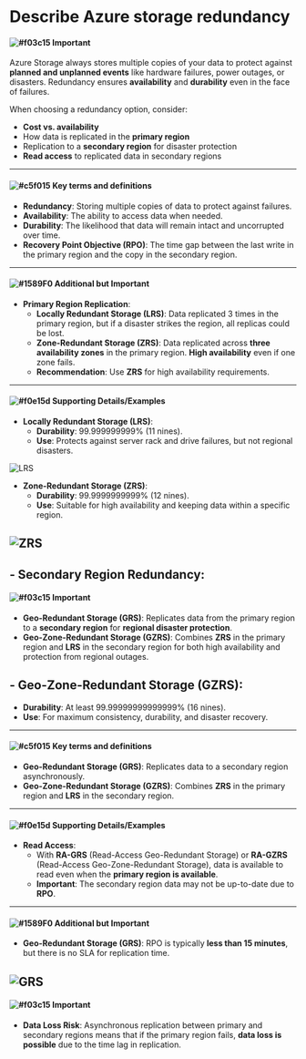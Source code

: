 # Describe Azure storage redundancy
#### ![#f03c15](https://placehold.co/15x15/f03c15/f03c15.png) **Important**  
Azure Storage always stores multiple copies of your data to protect against **planned and unplanned events** like hardware failures, power outages, or disasters. Redundancy ensures **availability** and **durability** even in the face of failures.

When choosing a redundancy option, consider:
- **Cost vs. availability**
- How data is replicated in the **primary region**
- Replication to a **secondary region** for disaster protection
- **Read access** to replicated data in secondary regions

---

#### ![#c5f015](https://placehold.co/15x15/c5f015/c5f015.png) **Key terms and definitions**
- **Redundancy**: Storing multiple copies of data to protect against failures.
- **Availability**: The ability to access data when needed.
- **Durability**: The likelihood that data will remain intact and uncorrupted over time.
- **Recovery Point Objective (RPO)**: The time gap between the last write in the primary region and the copy in the secondary region.

---

#### ![#1589F0](https://placehold.co/15x15/1589F0/1589F0.png) **Additional but Important**
- **Primary Region Replication**:
  - **Locally Redundant Storage (LRS)**: Data replicated 3 times in the primary region, but if a disaster strikes the region, all replicas could be lost.
  - **Zone-Redundant Storage (ZRS)**: Data replicated across **three availability zones** in the primary region. **High availability** even if one zone fails.
  - **Recommendation**: Use **ZRS** for high availability requirements.

---

#### ![#f0e15d](https://placehold.co/15x15/f0e15d/f0e15d.png) **Supporting Details/Examples**
- **Locally Redundant Storage (LRS)**:
  - **Durability**: 99.999999999% (11 nines).
  - **Use**: Protects against server rack and drive failures, but not regional disasters.

![LRS](https://learn.microsoft.com/en-us/training/wwl-azure/describe-azure-storage-services/media/locally-redundant-storage.png)

- **Zone-Redundant Storage (ZRS)**:
  - **Durability**: 99.9999999999% (12 nines).
  - **Use**: Suitable for high availability and keeping data within a specific region.

![ZRS](https://learn.microsoft.com/en-us/training/wwl-azure/describe-azure-storage-services/media/zone-redundant-storage.png)
---

## - **Secondary Region Redundancy**:
#### ![#f03c15](https://placehold.co/15x15/f03c15/f03c15.png) **Important**  
  - **Geo-Redundant Storage (GRS)**: Replicates data from the primary region to a **secondary region** for **regional disaster protection**.
  - **Geo-Zone-Redundant Storage (GZRS)**: Combines **ZRS** in the primary region and **LRS** in the secondary region for both high availability and protection from regional outages.

## - **Geo-Zone-Redundant Storage (GZRS)**:
  - **Durability**: At least 99.99999999999999% (16 nines).
  - **Use**: For maximum consistency, durability, and disaster recovery.

---

#### ![#c5f015](https://placehold.co/15x15/c5f015/c5f015.png) **Key terms and definitions**
- **Geo-Redundant Storage (GRS)**: Replicates data to a secondary region asynchronously. 
- **Geo-Zone-Redundant Storage (GZRS)**: Combines **ZRS** in the primary region and **LRS** in the secondary region.

---

#### ![#f0e15d](https://placehold.co/15x15/f0e15d/f0e15d.png) **Supporting Details/Examples**
- **Read Access**: 
  - With **RA-GRS** (Read-Access Geo-Redundant Storage) or **RA-GZRS** (Read-Access Geo-Zone-Redundant Storage), data is available to read even when the **primary region is available**.
  - **Important**: The secondary region data may not be up-to-date due to **RPO**.

---
#### ![#1589F0](https://placehold.co/15x15/1589F0/1589F0.png) **Additional but Important**

- **Geo-Redundant Storage (GRS)**: RPO is typically **less than 15 minutes**, but there is no SLA for replication time.

![GRS](https://learn.microsoft.com/en-us/training/wwl-azure/describe-azure-storage-services/media/geo-redundant-storage.png)
---

#### ![#f03c15](https://placehold.co/15x15/f03c15/f03c15.png) **Important**
- **Data Loss Risk**: Asynchronous replication between primary and secondary regions means that if the primary region fails, **data loss is possible** due to the time lag in replication.
